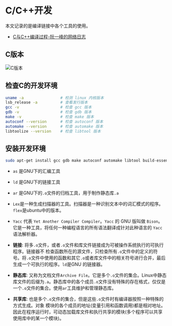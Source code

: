 # C/C++开发

本文记录的是编译链接中各个工具的使用。

- [C与C++编译过程-阮一峰的网络日志](http://www.ruanyifeng.com/blog/2014/11/compiler.html)

## C版本

![C版本](https://i.loli.net/2018/11/08/5be3b953d5f5a.png)

## 检查C的开发环境

```bash
uname -a                # 检测 linux 内核版本
lsb_release -a          # 查看发行版本
gcc -v                  # 检查 gcc 版本
gdb -v                  # 检查 gdb 版本
make -v                 # 检查 make 版本
autoconf --version      # 检查 autoconf 版本
automake --version      # 检查 automake 版本
libtoolize --version    # 检查 libtool 版本
```

## 安装开发环境

```bash
sudo apt-get install gcc gdb make autoconf automake libtool build-essential flex bison
```

- `as` 是GNU下的汇编工具
- `ld` 是GNU下的链接工具
- `ar` 是GNU下的`.o`文件的归档工具，用于制作静态库`.a`
- `Lex`是一种生成扫描器的工具。扫描器是一种识别文本中的词汇模式的程序。`flex`是ubuntu中的版本。
- `Yacc` 代表 `Yet Another Compiler Compiler`。`Yacc` 的 GNU 版叫做 `Bison`。它是一种工具，将任何一种编程语言的所有语法翻译成针对此种语言的 `Yacc` 语法解析器。

- **链接**: 将多`.o`文件，或者`.o`文件和库文件链接成为可被操作系统执行的可执行程序。链接器不 检查函数所在的源文件，只检查所有`.o`文件中的定义的符号。将`.o`文件中使用的函数和其它`.o`或者库文件中的相关符号进行合并，最后生成一个可执行的程序。`ld`是GNU 的链接器。

- **静态库**: 又称为文档文件`Archive File`。它是多个`.o`文件的集合。Linux中静态库文件的后缀为`.a`。静态库中的各个成员`.o`文件没有特殊的存在格式，仅仅是一个`.o`文件的集合。使用`ar`工具维护和管理静态库。

- **共享库**: 也是多个`.o`文件的集合，但是这些`.o`文件时有编译器按照一种特殊的方式生成。对象 模块的各个成员的地址(变量引用和函数调用)都是相对地址。因此在程序运行时，可动态加载库文件和执行共享的模块(多个程序可以共享使用库中的某一个模块)。
